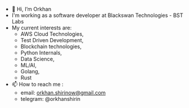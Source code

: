 - 👋 Hi, I’m Orkhan
- I'm working as a software developer at Blackswan Technologies - BST Labs
- My current interests are:
    - AWS Cloud Technologies, 
    - Test Driven Development,
    - Blockchain technologies,
    - Python Internals,
    - Data Science, 
    - ML/AI,
    - Golang,
    - Rust
- 📫 How to reach me :
    - email: orkhan.shirinow@gmail.com 
    - telegram: @orkhanshirin

<!---
orkhanshirin/orkhanshirin is a ✨ special ✨ repository because its `README.md` (this file) appears on your GitHub profile.
You can click the Preview link to take a look at your changes.
--->
